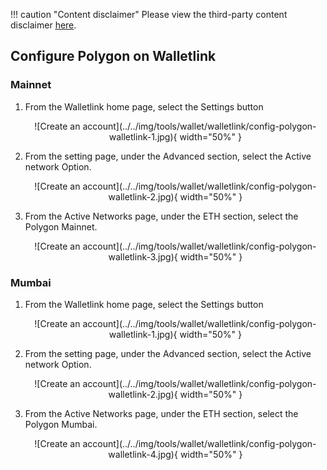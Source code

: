 !!! caution "Content disclaimer"
    Please view the third-party content disclaimer [<ins>here</ins>](https://github.com/0xPolygon/wiki/blob/master/CONTENT_DISCLAIMER.md).

## Configure Polygon on Walletlink

### Mainnet

1. From the Walletlink home page, select the Settings button

    <center>
    ![Create an account](../../img/tools/wallet/walletlink/config-polygon-walletlink-1.jpg){ width="50%" }
    </center>

2. From the setting page, under the Advanced section, select the Active network Option.

    <center>
    ![Create an account](../../img/tools/wallet/walletlink/config-polygon-walletlink-2.jpg){ width="50%" }
    </center>

3. From the Active Networks page, under the ETH section, select the Polygon Mainnet.

    <center>
    ![Create an account](../../img/tools/wallet/walletlink/config-polygon-walletlink-3.jpg){ width="50%" }
    </center>

### Mumbai

1. From the Walletlink home page, select the Settings button

    <center>
    ![Create an account](../../img/tools/wallet/walletlink/config-polygon-walletlink-1.jpg){ width="50%" }
    </center>

2. From the setting page, under the Advanced section, select the Active network Option.

    <center>
    ![Create an account](../../img/tools/wallet/walletlink/config-polygon-walletlink-2.jpg){ width="50%" }
    </center>

3. From the Active Networks page, under the ETH section, select the Polygon Mumbai.

    <center>
    ![Create an account](../../img/tools/wallet/walletlink/config-polygon-walletlink-4.jpg){ width="50%" }
    </center>
